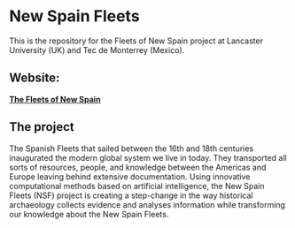 # New Spain Fleets
This is the repository for the Fleets of New Spain project at Lancaster University (UK) and Tec de Monterrey (Mexico).
## Website:
[**The Fleets of New Spain**](https://wp.lancs.ac.uk/newspainfleets/?page_id=20&lang=en)
## The project
The Spanish Fleets that sailed between the 16th and 18th centuries inaugurated the modern global system we live in today.
They transported all sorts of resources, people, and knowledge between the Americas and Europe leaving behind extensive documentation.
Using innovative computational methods based on artificial intelligence, the New Spain Fleets (NSF) project is creating a step-change in the way historical archaeology collects evidence and analyses information while transforming our knowledge about the New Spain Fleets.

